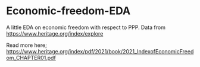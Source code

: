 # Economic-freedom-EDA

A little EDA on economic freedom with respect to PPP.
Data from https://www.heritage.org/index/explore

Read more here; https://www.heritage.org/index/pdf/2021/book/2021_IndexofEconomicFreedom_CHAPTER01.pdf
